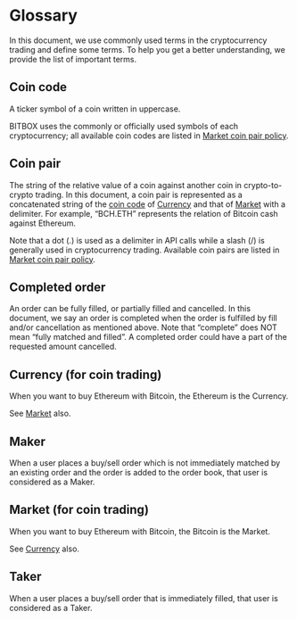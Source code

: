 # Glossary

In this document, we use commonly used terms in the cryptocurrency trading and define some terms.
To help you get a better understanding, we provide the list of important terms.

## Coin code

A ticker symbol of a coin written in uppercase.

BITBOX uses the commonly or officially used symbols of each cryptocurrency; all available coin codes are listed in [Market coin pair policy](/api/market/v1-market-public-coins-pairPolicy-get.md#market-coin-pair-policy).

## Coin pair

The string of the relative value of a coin against another coin in crypto-to-crypto trading.
In this document, a coin pair is represented as a concatenated string of the [coin code](#coin-code) of [Currency](#currency-for-coin-trading) and that of [Market](#market-for-coin-trading) with a delimiter.
For example, “BCH.ETH” represents the relation of Bitcoin cash against Ethereum.

Note that a dot (.) is used as a delimiter in API calls while a slash (/) is generally used in cryptocurrency trading.
Available coin pairs are listed in [Market coin pair policy](/api/market/v1-market-public-coins-pairPolicy-get.md#market-coin-pair-policy).

## Completed order

An order can be fully filled, or partially filled and cancelled.
In this document, we say an order is completed when the order is fulfilled by fill and/or cancellation as mentioned above.
Note that “complete” does NOT mean “fully matched and filled”. A completed order could have a part of the requested amount cancelled.

## Currency (for coin trading)

When you want to buy Ethereum with Bitcoin, the Ethereum is the Currency.

See [Market](#market-for-coin-trading) also.

## Maker

When a user places a buy/sell order which is not immediately matched by an existing order and the order is added to the order book, that user is considered as a Maker.

## Market (for coin trading)

When you want to buy Ethereum with Bitcoin, the Bitcoin is the Market.

See [Currency](#currency-for-coin-trading) also.

## Taker

When a user places a buy/sell order that is immediately filled, that user is considered as a Taker.
